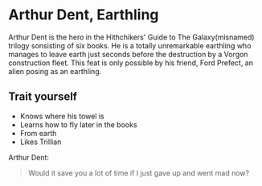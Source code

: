 # Arthur Dent, Earthling

Arthur Dent is the hero in the Hithchikers' Guide to The Galaxy(misnamed) trilogy sonsisting of six books.
He is a totally unremarkable earthling who manages to leave earth just seconds before the destruction by a Vorgon construction fleet.
This feat is only possible by his friend, Ford Prefect, an alien posing as an earthling.

## Trait yourself
* Knows where his towel is
* Learns how to fly later in the books
* From earth
* Likes Trillian

Arthur Dent:
> Would it save you a lot of time if I just gave up and went mad now?